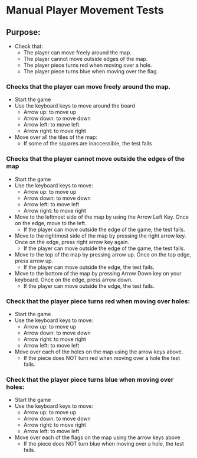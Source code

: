 # Manual Player Movement Tests

## Purpose:
* Check that:
    * The player can move freely around the map.
    * The player cannot move outside edges of the map.
    * The player piece turns red when moving over a hole.
    * The player piece turns blue when moving over the flag.
    
### Checks that the player can move freely around the map.
* Start the game 
* Use the keyboard keys to move around the board
    * Arrow up: to move up
    * Arrow down: to move down
    * Arrow left: to move left
    * Arrow right: to move right
* Move over all the tiles of the map:
    * If some of the squares are inaccessible, the test fails
    
### Checks that the player cannot move outside the edges of the map
* Start the game
* Use the keyboard keys to move:
    * Arrow up: to move up
    * Arrow down: to move down
    * Arrow left: to move left
    * Arrow right: to move right
* Move to the leftmost side of the map by using the Arrow Left Key. Once on the edge, move to the left.
    * If the player can move outside the edge of the game, the test fails.
* Move to the rightmost side of the map by pressing the right arrow key. Once on the edge, press right arrow key again.
    * If the player can move outside the edge of the game, the test fails.
* Move to the top of the map by pressing arrow up. Once on the top edge, press arrow up.
    * If the player can move outside the edge, the test fails. 
* Move to the bottom of the map by pressing Arrow Down key on your keyboard. Once on the edge, press arrow down.
    * If the player can move outside the edge, the test fails.
    
### Check that the player piece turns red when moving over holes:
* Start the game
* Use the keyboard keys to move:
    * Arrow up: to move up
    * Arrow down: to move down
    * Arrow right: to move right
    * Arrow left: to move left
* Move over each of the holes on the map using the arrow keys above.
    * If the piece does NOT turn red  when moving over a hole the test fails.
    
### Check that the player piece turns blue when moving over holes:
* Start the game
* Use the keyboard keys to move:
    * Arrow up: to move up
    * Arrow down: to move down
    * Arrow right: to move right
    * Arrow left: to move left
* Move over each of the flags on the map using the arrow keys above
    * If the piece does NOT turn blue when moving over a hole, the test fails. 